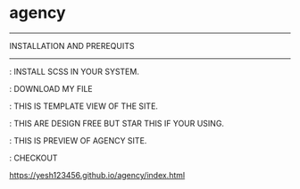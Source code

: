 # agency

******************
INSTALLATION AND PREREQUITS
******************

: INSTALL SCSS IN YOUR SYSTEM.

: DOWNLOAD MY FILE

: THIS IS TEMPLATE VIEW OF THE SITE.

: THIS ARE DESIGN FREE BUT STAR THIS IF YOUR USING.

: THIS IS PREVIEW OF AGENCY SITE.

: CHECKOUT

https://yesh123456.github.io/agency/index.html
